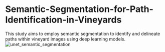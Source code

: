# Semantic-Segmentation-for-Path-Identification-in-Vineyards
This study aims to employ semantic segmentation to identify and delineate paths within vineyard images using deep learning models.
![unet_semantic_segmentation](https://github.com/fafaab/Semantic-Segmentation-for-Path-Identification-in-Vineyards/assets/90447277/8d3e0a70-8e01-4574-9520-ec8fa02320c6)
